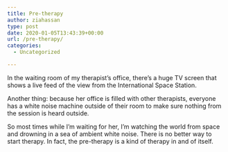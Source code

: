 ```yaml
---
title: Pre-therapy
author: ziahassan
type: post
date: 2020-01-05T13:43:39+00:00
url: /pre-therapy/
categories:
  - Uncategorized

---
```

In the waiting room of my therapist&#8217;s office, there&#8217;s a huge TV screen that shows a live feed of the view from the International Space Station.

Another thing: because her office is filled with other therapists, everyone has a white noise machine outside of their room to make sure nothing from the session is heard outside.

So most times while I&#8217;m waiting for her, I&#8217;m watching the world from space and drowning in a sea of ambient white noise. There is no better way to start therapy. In fact, the pre-therapy is a kind of therapy in and of itself.